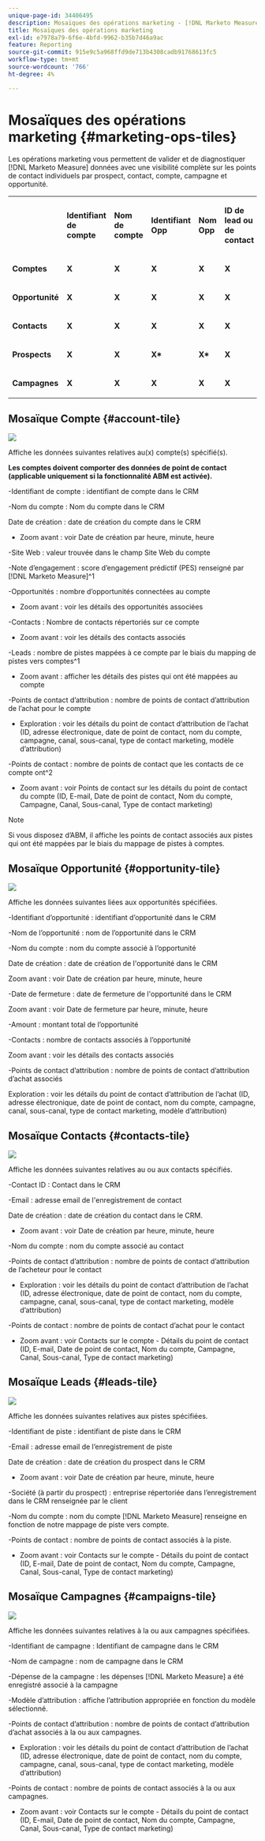 ```yaml
---
unique-page-id: 34406495
description: Mosaïques des opérations marketing - [!DNL Marketo Measure]
title: Mosaïques des opérations marketing
exl-id: e7978a79-6f6e-4bfd-9962-b35b7d46a9ac
feature: Reporting
source-git-commit: 915e9c5a968ffd9de713b4308cadb91768613fc5
workflow-type: tm+mt
source-wordcount: '766'
ht-degree: 4%

---
```


# Mosaïques des opérations marketing {#marketing-ops-tiles}

Les opérations marketing vous permettent de valider et de diagnostiquer [!DNL Marketo Measure] données avec une visibilité complète sur les points de contact individuels par prospect, contact, compte, campagne et opportunité.

<table> 
 <colgroup> 
  <col> 
  <col> 
  <col> 
  <col> 
  <col> 
  <col> 
  <col> 
  <col> 
  <col> 
  <col> 
  <col> 
  <col> 
  <col> 
 </colgroup> 
 <tbody> 
  <tr> 
   <td><br></td> 
   <td><p><strong>Identifiant de compte</strong></p></td> 
   <td><p><strong>Nom de compte</strong></p></td> 
   <td><p><strong>Identifiant Opp</strong></p></td> 
   <td><p><strong>Nom Opp</strong></p></td> 
   <td><p><strong>ID de lead ou de contact</strong></p></td> 
   <td><p><strong>E-mail du lead ou du contact</strong></p></td> 
   <td><p><strong>ID de la campagne</strong></p></td> 
   <td><p><strong>Opportunité confirmée</strong></p></td> 
   <td><p><strong>Date de création de l’Opp</strong></p></td> 
   <td><p><strong>Date de fermeture d’Opp</strong></p></td> 
   <td><p><strong>Date du Touchpoint</strong></p></td> 
   <td><p><strong>Modèle d’attribution</strong></p></td> 
  </tr> 
  <tr> 
   <td><p><strong>Comptes</strong></p></td> 
   <td><strong>X</strong></td> 
   <td><strong>X</strong></td> 
   <td><strong>X</strong></td> 
   <td><strong>X</strong></td> 
   <td><strong>X</strong></td> 
   <td><br></td> 
   <td><strong>X</strong></td> 
   <td><strong>X</strong></td> 
   <td><strong>X</strong></td> 
   <td><strong>X</strong></td> 
   <td><strong>X</strong></td> 
   <td><strong>X</strong></td> 
  </tr> 
  <tr> 
   <td><p><strong>Opportunité</strong></p></td> 
   <td><strong>X</strong></td> 
   <td><strong>X</strong></td> 
   <td><strong>X</strong></td> 
   <td><strong>X</strong></td> 
   <td><strong>X</strong></td> 
   <td><br></td> 
   <td><strong>X</strong></td> 
   <td><strong>X</strong></td> 
   <td><strong>X</strong></td> 
   <td><strong>X</strong></td> 
   <td><strong>X</strong></td> 
   <td><strong>X</strong></td> 
  </tr> 
  <tr> 
   <td><p><strong>Contacts</strong></p></td> 
   <td><strong>X</strong></td> 
   <td><strong>X</strong></td> 
   <td><strong>X</strong></td> 
   <td><strong>X</strong></td> 
   <td><strong>X</strong></td> 
   <td><strong>X</strong></td> 
   <td><strong>X</strong></td> 
   <td><strong>X</strong></td> 
   <td><strong>X</strong></td> 
   <td><strong>X</strong></td> 
   <td><strong>X</strong></td> 
   <td><strong>X</strong></td> 
  </tr> 
  <tr> 
   <td><p><strong>Prospects</strong></p></td> 
   <td><strong>X</strong></td> 
   <td><strong>X</strong></td> 
   <td><strong>X*</strong></td> 
   <td><strong>X*</strong></td> 
   <td><strong>X</strong></td> 
   <td><strong>X</strong></td> 
   <td><strong>X</strong></td> 
   <td><strong>X*</strong></td> 
   <td><strong>X*</strong></td> 
   <td><strong>X*</strong></td> 
   <td><strong>X</strong></td> 
   <td><strong>X</strong></td> 
  </tr> 
  <tr> 
   <td><p><strong>Campagnes</strong></p></td> 
   <td><strong>X</strong></td> 
   <td><strong>X</strong></td> 
   <td><strong>X</strong></td> 
   <td><strong>X</strong></td> 
   <td><strong>X</strong></td> 
   <td><br></td> 
   <td><strong>X</strong></td> 
   <td><strong>X</strong></td> 
   <td><strong>X</strong></td> 
   <td><strong>X</strong></td> 
   <td><strong>X</strong></td> 
   <td><strong>X</strong></td> 
  </tr> 
 </tbody> 
</table>

## Mosaïque Compte {#account-tile}

![](assets/one-1.png)

Affiche les données suivantes relatives au(x) compte(s) spécifié(s).

**Les comptes doivent comporter des données de point de contact (applicable uniquement si la fonctionnalité ABM est activée).**

-Identifiant de compte : identifiant de compte dans le CRM

-Nom du compte : Nom du compte dans le CRM

Date de création : date de création du compte dans le CRM

* Zoom avant : voir Date de création par heure, minute, heure

-Site Web : valeur trouvée dans le champ Site Web du compte

-Note d’engagement : score d’engagement prédictif (PES) renseigné par [!DNL Marketo Measure]^1

-Opportunités : nombre d’opportunités connectées au compte

* Zoom avant : voir les détails des opportunités associées

-Contacts : Nombre de contacts répertoriés sur ce compte

* Zoom avant : voir les détails des contacts associés

-Leads : nombre de pistes mappées à ce compte par le biais du mapping de pistes vers comptes^1

* Zoom avant : afficher les détails des pistes qui ont été mappées au compte

-Points de contact d’attribution : nombre de points de contact d’attribution de l’achat pour le compte

* Exploration : voir les détails du point de contact d’attribution de l’achat (ID, adresse électronique, date de point de contact, nom du compte, campagne, canal, sous-canal, type de contact marketing, modèle d’attribution)

-Points de contact : nombre de points de contact que les contacts de ce compte ont^2

* Zoom avant : voir Points de contact sur les détails du point de contact du compte (ID, E-mail, Date de point de contact, Nom du compte, Campagne, Canal, Sous-canal, Type de contact marketing)

>[!NOTE]
>
>Si vous disposez d’ABM, il affiche les points de contact associés aux pistes qui ont été mappées par le biais du mappage de pistes à comptes.

## Mosaïque Opportunité {#opportunity-tile}

![](assets/two-1.png)

Affiche les données suivantes liées aux opportunités spécifiées.

-Identifiant d’opportunité : identifiant d’opportunité dans le CRM

-Nom de l’opportunité : nom de l’opportunité dans le CRM

-Nom du compte : nom du compte associé à l’opportunité

Date de création : date de création de l&#39;opportunité dans le CRM

Zoom avant : voir Date de création par heure, minute, heure

-Date de fermeture : date de fermeture de l&#39;opportunité dans le CRM

Zoom avant : voir Date de fermeture par heure, minute, heure

-Amount : montant total de l’opportunité

-Contacts : nombre de contacts associés à l’opportunité

Zoom avant : voir les détails des contacts associés

-Points de contact d’attribution : nombre de points de contact d’attribution d’achat associés

Exploration : voir les détails du point de contact d’attribution de l’achat (ID, adresse électronique, date de point de contact, nom du compte, campagne, canal, sous-canal, type de contact marketing, modèle d’attribution)

## Mosaïque Contacts {#contacts-tile}

![](assets/three-1.png)

Affiche les données suivantes relatives au ou aux contacts spécifiés.

-Contact ID : Contact dans le CRM

-Email : adresse email de l&#39;enregistrement de contact

Date de création : date de création du contact dans le CRM.

* Zoom avant : voir Date de création par heure, minute, heure

-Nom du compte : nom du compte associé au contact

-Points de contact d’attribution : nombre de points de contact d’attribution de l’acheteur pour le contact

* Exploration : voir les détails du point de contact d’attribution de l’achat (ID, adresse électronique, date de point de contact, nom du compte, campagne, canal, sous-canal, type de contact marketing, modèle d’attribution)

-Points de contact : nombre de points de contact d’achat pour le contact

* Zoom avant : voir Contacts sur le compte - Détails du point de contact (ID, E-mail, Date de point de contact, Nom du compte, Campagne, Canal, Sous-canal, Type de contact marketing)

## Mosaïque Leads {#leads-tile}

![](assets/four-1.png)

Affiche les données suivantes relatives aux pistes spécifiées.

-Identifiant de piste : identifiant de piste dans le CRM

-Email : adresse email de l’enregistrement de piste

Date de création : date de création du prospect dans le CRM

* Zoom avant : voir Date de création par heure, minute, heure

-Société (à partir du prospect) : entreprise répertoriée dans l’enregistrement dans le CRM renseignée par le client

-Nom du compte : nom du compte [!DNL Marketo Measure] renseigne en fonction de notre mappage de piste vers compte.

-Points de contact : nombre de points de contact associés à la piste.

* Zoom avant : voir Contacts sur le compte - Détails du point de contact (ID, E-mail, Date de point de contact, Nom du compte, Campagne, Canal, Sous-canal, Type de contact marketing)

## Mosaïque Campagnes {#campaigns-tile}

![](assets/five-1.png)

Affiche les données suivantes relatives à la ou aux campagnes spécifiées.

-Identifiant de campagne : Identifiant de campagne dans le CRM

-Nom de campagne : nom de campagne dans le CRM

-Dépense de la campagne : les dépenses [!DNL Marketo Measure] a été enregistré associé à la campagne

-Modèle d’attribution : affiche l’attribution appropriée en fonction du modèle sélectionné.

-Points de contact d’attribution : nombre de points de contact d’attribution d’achat associés à la ou aux campagnes.

* Exploration : voir les détails du point de contact d’attribution de l’achat (ID, adresse électronique, date de point de contact, nom du compte, campagne, canal, sous-canal, type de contact marketing, modèle d’attribution)

-Points de contact : nombre de points de contact associés à la ou aux campagnes.

* Zoom avant : voir Contacts sur le compte - Détails du point de contact (ID, E-mail, Date de point de contact, Nom du compte, Campagne, Canal, Sous-canal, Type de contact marketing)
